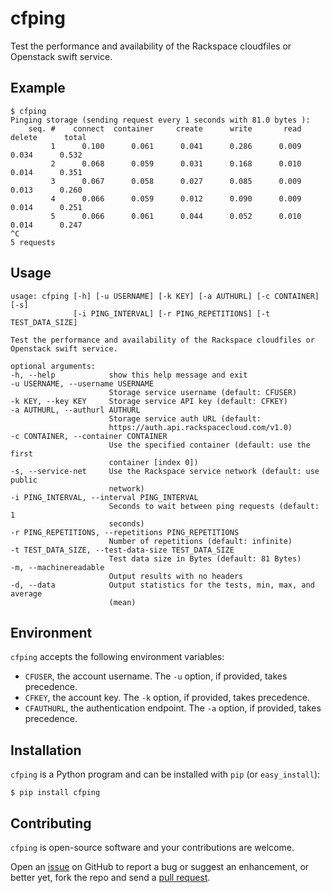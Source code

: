cfping
======

Test the performance and availability of the Rackspace cloudfiles or Openstack swift service.


Example
-------

    $ cfping
    Pinging storage (sending request every 1 seconds with 81.0 bytes ):
        seq. #    connect  container     create      write       read     delete      total
             1      0.100      0.061      0.041      0.286      0.009      0.034      0.532
             2      0.068      0.059      0.031      0.168      0.010      0.014      0.351
             3      0.067      0.058      0.027      0.085      0.009      0.013      0.260
             4      0.066      0.059      0.012      0.090      0.009      0.014      0.251
             5      0.066      0.061      0.044      0.052      0.010      0.014      0.247
    ^C
    5 requests


Usage
-----

    usage: cfping [-h] [-u USERNAME] [-k KEY] [-a AUTHURL] [-c CONTAINER] [-s]
                  [-i PING_INTERVAL] [-r PING_REPETITIONS] [-t TEST_DATA_SIZE]

    Test the performance and availability of the Rackspace cloudfiles or Openstack swift service.

    optional arguments:
    -h, --help            show this help message and exit
    -u USERNAME, --username USERNAME
                          Storage service username (default: CFUSER)
    -k KEY, --key KEY     Storage service API key (default: CFKEY)
    -a AUTHURL, --authurl AUTHURL
                          Storage service auth URL (default:
                          https://auth.api.rackspacecloud.com/v1.0)
    -c CONTAINER, --container CONTAINER
                          Use the specified container (default: use the first
                          container [index 0])
    -s, --service-net     Use the Rackspace service network (default: use public
                          network)
    -i PING_INTERVAL, --interval PING_INTERVAL
                          Seconds to wait between ping requests (default: 1
                          seconds)
    -r PING_REPETITIONS, --repetitions PING_REPETITIONS
                          Number of repetitions (default: infinite)
    -t TEST_DATA_SIZE, --test-data-size TEST_DATA_SIZE
                          Test data size in Bytes (default: 81 Bytes)
    -m, --machinereadable
                          Output results with no headers
    -d, --data            Output statistics for the tests, min, max, and average
                          (mean)


Environment
-----------

`cfping` accepts the following environment variables:

* `CFUSER`, the account username. The `-u` option, if provided, takes precedence.
* `CFKEY`, the account key. The `-k` option, if provided, takes precedence.
* `CFAUTHURL`, the authentication endpoint. The `-a` option, if provided, takes precedence.

Installation
------------

`cfping` is a Python program and can be installed with `pip` (or `easy_install`):

    $ pip install cfping


Contributing
------------

`cfping` is open-source software and your contributions are welcome.

Open an [issue](https://github.com/claymation/cfping/issues) on GitHub to report a bug or suggest an enhancement,
or better yet, fork the repo and send a [pull request](https://github.com/claymation/cfping/pulls).
